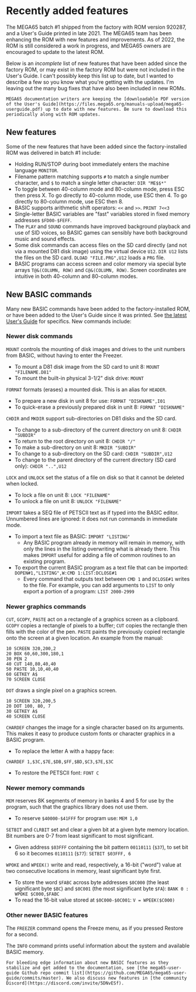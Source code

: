 # Recently added features

The MEGA65 batch #1 shipped from the factory with ROM version 920287, and a User's Guide printed in late 2021. The MEGA65 team has been enhancing the ROM with new features and improvements. As of 2022, the ROM is still considered a work in progress, and MEGA65 owners are encouraged to update to the latest ROM.

Below is an _incomplete_ list of new features that have been added since the factory ROM, or may exist in the factory ROM but were not included in the User's Guide. I can't possibly keep this list up to date, but I wanted to describe a few so you know what you're getting with the updates. I'm leaving out the many bug fixes that have also been included in new ROMs.

```{tip}
MEGA65 documentation writers are keeping the [downloadable PDF version of the User's Guide](https://files.mega65.org/manuals-upload/mega65-userguide.pdf) up to date with new features. Be sure to download this periodically along with ROM updates.
```

## New features

Some of the new features that have been added since the factory-installed ROM was delivered in batch #1 include:

- Holding RUN/STOP during boot immediately enters the machine language `MONITOR`.
- Filename pattern matching supports `#` to match a single number character, and `$` to match a single letter character: `DIR "ME$$*"`
- To toggle between 40-column mode and 80-column mode, press ESC then press X. To go directly to 40-column mode, use ESC then 4. To go directly to 80-column mode, use ESC then 8.
- BASIC supports arithmetic shift operators: `<<` and `>>`. `PRINT 7<<3`
- Single-letter BASIC variables are "fast" variables stored in fixed memory addresses `$FD00-$FEFF`.
- The `PLAY` and `SOUND` commands have improved background playback and use of SID voices, so BASIC games can sensibly have both background music and sound effects.
- Some disk commands can access files on the SD card directly (and not via a mounted D81 disk image) using the virtual device `U12`. `DIR U12` lists the files on the SD card. `DLOAD "FILE.PRG",U12` loads a `PRG` file.
- BASIC programs can access screen and color memory via special byte arrays `T@&(COLUMN, ROW)` and `C@&(COLUMN, ROW)`. Screen coordinates are intuitive in both 40-column and 80-column modes.

## New BASIC commands

Many new BASIC commands have been added to the factory-installed ROM, or have been added to the User's Guide since it was printed. See [the latest User's Guide](https://files.mega65.org/manuals-upload/mega65-userguide.pdf) for specifics. New commands include:

### Newer disk commands

`MOUNT` controls the mounting of disk images and drives to the unit numbers from BASIC, without having to enter the Freezer.

- To mount a D81 disk image from the SD card to unit 8: `MOUNT "FILENAME.D81"`
- To mount the built-in physical 3-1/2" disk drive: `MOUNT`

`FORMAT` formats (erases) a mounted disk. This is an alias for `HEADER`.

- To prepare a new disk in unit 8 for use: `FORMAT "DISKNAME",I01`
- To quick-erase a previously prepared disk in unit 8: `FORMAT "DISKNAME"`

`CHDIR` and `MKDIR` support sub-directories on D81 disks and the SD card.

- To change to a sub-directory of the current directory on unit 8: `CHDIR "SUBDIR"`
- To return to the root directory on unit 8: `CHDIR "/"`
- To make a sub-directory on unit 8: `MKDIR "SUBDIR"`
- To change to a sub-directory on the SD card: `CHDIR "SUBDIR",U12`
- To change to the parent directory of the current directory (SD card only): `CHDIR "..",U12`

`LOCK` and `UNLOCK` set the status of a file on disk so that it cannot be deleted when locked.

- To lock a file on unit 8: `LOCK "FILENAME"`
- To unlock a file on unit 8: `UNLOCK "FILENAME"`

`IMPORT` takes a SEQ file of PETSCII text as if typed into the BASIC editor. Unnumbered lines are ignored: it does not run commands in immediate mode.

- To import a text file as BASIC: `IMPORT "LISTING"`
  - Any BASIC program already in memory will remain in memory, with only the lines in the listing overwriting what is already there. This makes `IMPORT` useful for adding a file of common routines to an existing program.
- To export the current BASIC program as a text file that can be imported: `DOPEN#1,"LISTING",W:CMD 1:LIST:DCLOSE#1`
  - Every command that outputs text between `CMD 1` and `DCLOSE#1` writes to the file. For example, you can add arguments to `LIST` to only export a portion of a program: `LIST 2000-2999`

### Newer graphics commands

`CUT`, `GCOPY`, `PASTE` act on a rectangle of a graphics screen as a clipboard. `GCOPY` copies a rectangle of pixels to a buffer; `CUT` copies the rectangle then fills with the color of the pen. `PASTE` paints the previously copied rectangle onto the screen at a given location. An example from the manual:

```
10 SCREEN 320,200,2
20 BOX 60,60,300,180,1
30 PEN 2
40 CUT 140,80,40,40
50 PASTE 10,10,40,40
60 GETKEY A$
70 SCREEN CLOSE
```

`DOT` draws a single pixel on a graphics screen.

```
10 SCREEN 320,200,5
20 DOT 100, 80, 7
30 GETKEY A$
40 SCREEN CLOSE
```

`CHARDEF` changes the image for a single character based on its arguments. This makes it easy to produce custom fonts or character graphics in a BASIC program.

- To replace the letter A with a happy face:

```
CHARDEF 1,$3C,$7E,$DB,$FF,$BD,$C3,$7E,$3C
```

- To restore the PETSCII font: `FONT C`

### Newer memory commands

`MEM` reserves 8K segments of memory in banks 4 and 5 for use by the program, such that the graphics library does not use them.

- To reserve `$40000-$41FFF` for program use: `MEM 1,0`

`SETBIT` and `CLRBIT` set and clear a given bit at a given byte memory location. Bit numbers are 0-7 from least significant to most significant.

- Given address `$03FFF` containing the bit pattern `00110111` (`$37`), to set bit 6 so it becomes `0110111` (`$77`): `SETBIT $03FFF, 6`

`WPOKE` and `WPEEK()` write and read, respectively, a 16-bit ("word") value at two consecutive locations in memory, least significant byte first.

- To store the word `$FABC` across byte addresses `$0C000` (the least significant byte `$BC`) and `$0C001` (the most significant byte `$FA`): `BANK 0 : WPOKE $C000,$FABC`
- To read the 16-bit value stored at `$0C000-$0C001`: `V = WPEEK($C000)`

### Other newer BASIC features

The `FREEZER` command opens the Freeze menu, as if you pressed Restore for a second.

The `INFO` command prints useful information about the system and available BASIC memory.

```{tip}
For bleeding edge information about new BASIC features as they stabilize and get added to the documentation, see [the mega65-user-guide Github repo commit list](https://github.com/MEGA65/mega65-user-guide/commits/master). We also discuss new features in [the community Discord](https://discord.com/invite/5DNvESf).
```
